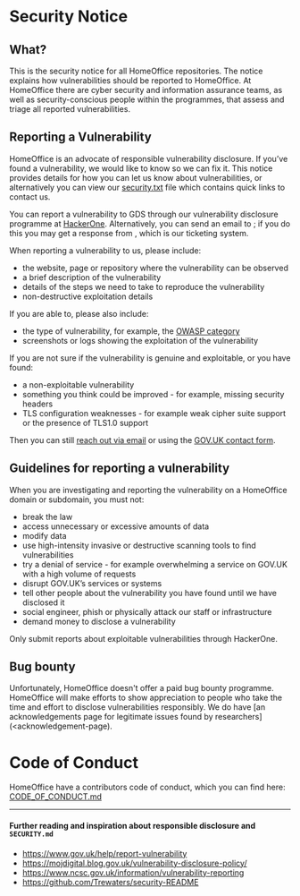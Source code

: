 # Security Notice

## What?

This is the security notice for all HomeOffice repositories. The notice explains how vulnerabilities should be reported to HomeOffice. At HomeOffice there are cyber security and information assurance teams, as well as security-conscious people within the programmes, that assess and triage all reported vulnerabilities.

## Reporting a Vulnerability

HomeOffice is an advocate of responsible vulnerability disclosure. If you’ve found a vulnerability, we would like to know so we can fix it. This notice provides details for how you can let us know about vulnerabilities, or alternatively you can view our [security.txt](security.txt) file which contains quick links to contact us.

You can report a vulnerability to GDS through our vulnerability disclosure programme at [HackerOne](https://hackerone.com/<>/embedded_submissions/new). Alternatively, you can send an email to <email goes here>; if you do this you may get a response from <ticketing system>, which is our ticketing system.

When reporting a vulnerability to us, please include:
- the website, page or repository where the vulnerability can be observed
- a brief description of the vulnerability
- details of the steps we need to take to reproduce the vulnerability
- non-destructive exploitation details

If you are able to, please also include:
- the type of vulnerability, for example, the [OWASP category](https://owasp.org/www-community/vulnerabilities/)
- screenshots or logs showing the exploitation of the vulnerability

If you are not sure if the vulnerability is genuine and exploitable, or you have found:
- a non-exploitable vulnerability
- something you think could be improved - for example, missing security headers
- TLS configuration weaknesses - for example weak cipher suite support or the presence of TLS1.0 support

Then you can still [reach out via email](SASSRETeam@digital.homeoffice.gov.uk) or using the [GOV.UK contact form](https://www.gov.uk/contact/govuk).

## Guidelines for reporting a vulnerability
When you are investigating and reporting the vulnerability on a HomeOffice domain or subdomain, you must not:
- break the law
- access unnecessary or excessive amounts of data
- modify data
- use high-intensity invasive or destructive scanning tools to find vulnerabilities
- try a denial of service - for example overwhelming a service on GOV.UK with a high volume of requests
- disrupt GOV.UK’s services or systems
- tell other people about the vulnerability you have found until we have disclosed it
- social engineer, phish or physically attack our staff or infrastructure
- demand money to disclose a vulnerability

Only submit reports about exploitable vulnerabilities through HackerOne.

## Bug bounty
Unfortunately, HomeOffice doesn't offer a paid bug bounty programme. HomeOffice will make efforts to show appreciation to people who take the time and effort to disclose vulnerabilities responsibly. We do have [an acknowledgements page for legitimate issues found by researchers](<acknowledgement-page).

# Code of Conduct

HomeOffice have a contributors code of conduct, which you can find here: [CODE_OF_CONDUCT.md]

---

#### Further reading and inspiration about responsible disclosure and `SECURITY.md`
- <https://www.gov.uk/help/report-vulnerability>
- <https://mojdigital.blog.gov.uk/vulnerability-disclosure-policy/>
- <https://www.ncsc.gov.uk/information/vulnerability-reporting>
- <https://github.com/Trewaters/security-README>

[<disclosure-email-address>]: mailto:<disclosure-email-address>
[CODE_OF_CONDUCT.md]: https://github.com//.github/blob/master/CODE_OF_CONDUCT.md
[OWASP category]: https://www.owasp.org/index.php/Category:OWASP_Top_Ten_2017_Project